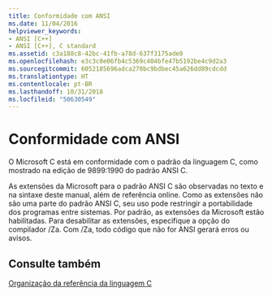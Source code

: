 ```yaml
---
title: Conformidade com ANSI
ms.date: 11/04/2016
helpviewer_keywords:
- ANSI [C++]
- ANSI [C++], C standard
ms.assetid: c3a188c8-42bc-41fb-a78d-637f3175ade0
ms.openlocfilehash: e3c3c0e06fb4c5369c404bfe47b5192be4c9d2a3
ms.sourcegitcommit: 6052185696adca270bc9bdbec45a626dd89cdcdd
ms.translationtype: HT
ms.contentlocale: pt-BR
ms.lasthandoff: 10/31/2018
ms.locfileid: "50630549"
---
```

# <a name="ansi-conformance"></a>Conformidade com ANSI

O Microsoft C está em conformidade com o padrão da linguagem C, como mostrado na edição de 9899:1990 do padrão ANSI C.

As extensões da Microsoft para o padrão ANSI C são observadas no texto e na sintaxe deste manual, além de referência online. Como as extensões não são uma parte do padrão ANSI C, seu uso pode restringir a portabilidade dos programas entre sistemas. Por padrão, as extensões da Microsoft estão habilitadas. Para desabilitar as extensões, especifique a opção do compilador /Za. Com /Za, todo código que não for ANSI gerará erros ou avisos.

## <a name="see-also"></a>Consulte também

[Organização da referência da linguagem C](../c-language/organization-of-the-c-language-reference.md)